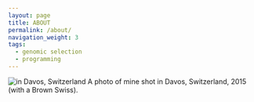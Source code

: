 ```yaml
---
layout: page
title: ABOUT
permalink: /about/
navigation_weight: 3
tags:
  - genomic selection
  - programming
---
```


<img src="{{ site.baseurl }}/pics/me.JPG" title="in Davos, Switzerland" class="profile">
A photo of mine shot in Davos, Switzerland, 2015 (with a Brown Swiss).  
